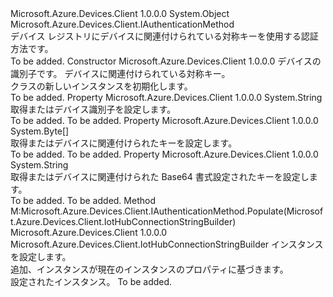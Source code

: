<Type Name="DeviceAuthenticationWithRegistrySymmetricKey" FullName="Microsoft.Azure.Devices.Client.DeviceAuthenticationWithRegistrySymmetricKey">
  <TypeSignature Language="C#" Value="public sealed class DeviceAuthenticationWithRegistrySymmetricKey : Microsoft.Azure.Devices.Client.IAuthenticationMethod" />
  <TypeSignature Language="ILAsm" Value=".class public auto ansi sealed beforefieldinit DeviceAuthenticationWithRegistrySymmetricKey extends System.Object implements class Microsoft.Azure.Devices.Client.IAuthenticationMethod" />
  <TypeSignature Language="DocId" Value="T:Microsoft.Azure.Devices.Client.DeviceAuthenticationWithRegistrySymmetricKey" />
  <TypeSignature Language="VB.NET" Value="Public NotInheritable Class DeviceAuthenticationWithRegistrySymmetricKey&#xA;Implements IAuthenticationMethod" />
  <TypeSignature Language="F#" Value="type DeviceAuthenticationWithRegistrySymmetricKey = class&#xA;    interface IAuthenticationMethod" />
  <AssemblyInfo>
    <AssemblyName>Microsoft.Azure.Devices.Client</AssemblyName>
    <AssemblyVersion>1.0.0.0</AssemblyVersion>
  </AssemblyInfo>
  <Base>
    <BaseTypeName>System.Object</BaseTypeName>
  </Base>
  <Interfaces>
    <Interface>
      <InterfaceName>Microsoft.Azure.Devices.Client.IAuthenticationMethod</InterfaceName>
    </Interface>
  </Interfaces>
  <Docs>
    <summary>
            デバイス レジストリにデバイスに関連付けられている対称キーを使用する認証方法です。 
            </summary>
    <remarks>To be added.</remarks>
  </Docs>
  <Members>
    <Member MemberName=".ctor">
      <MemberSignature Language="C#" Value="public DeviceAuthenticationWithRegistrySymmetricKey (string deviceId, string key);" />
      <MemberSignature Language="ILAsm" Value=".method public hidebysig specialname rtspecialname instance void .ctor(string deviceId, string key) cil managed" />
      <MemberSignature Language="DocId" Value="M:Microsoft.Azure.Devices.Client.DeviceAuthenticationWithRegistrySymmetricKey.#ctor(System.String,System.String)" />
      <MemberSignature Language="VB.NET" Value="Public Sub New (deviceId As String, key As String)" />
      <MemberSignature Language="F#" Value="new Microsoft.Azure.Devices.Client.DeviceAuthenticationWithRegistrySymmetricKey : string * string -&gt; Microsoft.Azure.Devices.Client.DeviceAuthenticationWithRegistrySymmetricKey" Usage="new Microsoft.Azure.Devices.Client.DeviceAuthenticationWithRegistrySymmetricKey (deviceId, key)" />
      <MemberType>Constructor</MemberType>
      <AssemblyInfo>
        <AssemblyName>Microsoft.Azure.Devices.Client</AssemblyName>
        <AssemblyVersion>1.0.0.0</AssemblyVersion>
      </AssemblyInfo>
      <Parameters>
        <Parameter Name="deviceId" Type="System.String" />
        <Parameter Name="key" Type="System.String" />
      </Parameters>
      <Docs>
        <param name="deviceId">デバイスの識別子です。</param>
        <param name="key">デバイスに関連付けられている対称キー。</param>
        <summary>
            <see cref="T:Microsoft.Azure.Devices.Client.DeviceAuthenticationWithRegistrySymmetricKey" /> クラスの新しいインスタンスを初期化します。
            </summary>
        <remarks>To be added.</remarks>
      </Docs>
    </Member>
    <Member MemberName="DeviceId">
      <MemberSignature Language="C#" Value="public string DeviceId { get; set; }" />
      <MemberSignature Language="ILAsm" Value=".property instance string DeviceId" />
      <MemberSignature Language="DocId" Value="P:Microsoft.Azure.Devices.Client.DeviceAuthenticationWithRegistrySymmetricKey.DeviceId" />
      <MemberSignature Language="VB.NET" Value="Public Property DeviceId As String" />
      <MemberSignature Language="F#" Value="member this.DeviceId : string with get, set" Usage="Microsoft.Azure.Devices.Client.DeviceAuthenticationWithRegistrySymmetricKey.DeviceId" />
      <MemberType>Property</MemberType>
      <AssemblyInfo>
        <AssemblyName>Microsoft.Azure.Devices.Client</AssemblyName>
        <AssemblyVersion>1.0.0.0</AssemblyVersion>
      </AssemblyInfo>
      <ReturnValue>
        <ReturnType>System.String</ReturnType>
      </ReturnValue>
      <Docs>
        <summary>
            取得またはデバイス識別子を設定します。
            </summary>
        <value>To be added.</value>
        <remarks>To be added.</remarks>
      </Docs>
    </Member>
    <Member MemberName="Key">
      <MemberSignature Language="C#" Value="public byte[] Key { get; set; }" />
      <MemberSignature Language="ILAsm" Value=".property instance unsigned int8[] Key" />
      <MemberSignature Language="DocId" Value="P:Microsoft.Azure.Devices.Client.DeviceAuthenticationWithRegistrySymmetricKey.Key" />
      <MemberSignature Language="VB.NET" Value="Public Property Key As Byte()" />
      <MemberSignature Language="F#" Value="member this.Key : byte[] with get, set" Usage="Microsoft.Azure.Devices.Client.DeviceAuthenticationWithRegistrySymmetricKey.Key" />
      <MemberType>Property</MemberType>
      <AssemblyInfo>
        <AssemblyName>Microsoft.Azure.Devices.Client</AssemblyName>
        <AssemblyVersion>1.0.0.0</AssemblyVersion>
      </AssemblyInfo>
      <ReturnValue>
        <ReturnType>System.Byte[]</ReturnType>
      </ReturnValue>
      <Docs>
        <summary>
            取得またはデバイスに関連付けられたキーを設定します。
            </summary>
        <value>To be added.</value>
        <remarks>To be added.</remarks>
      </Docs>
    </Member>
    <Member MemberName="KeyAsBase64String">
      <MemberSignature Language="C#" Value="public string KeyAsBase64String { get; set; }" />
      <MemberSignature Language="ILAsm" Value=".property instance string KeyAsBase64String" />
      <MemberSignature Language="DocId" Value="P:Microsoft.Azure.Devices.Client.DeviceAuthenticationWithRegistrySymmetricKey.KeyAsBase64String" />
      <MemberSignature Language="VB.NET" Value="Public Property KeyAsBase64String As String" />
      <MemberSignature Language="F#" Value="member this.KeyAsBase64String : string with get, set" Usage="Microsoft.Azure.Devices.Client.DeviceAuthenticationWithRegistrySymmetricKey.KeyAsBase64String" />
      <MemberType>Property</MemberType>
      <AssemblyInfo>
        <AssemblyName>Microsoft.Azure.Devices.Client</AssemblyName>
        <AssemblyVersion>1.0.0.0</AssemblyVersion>
      </AssemblyInfo>
      <ReturnValue>
        <ReturnType>System.String</ReturnType>
      </ReturnValue>
      <Docs>
        <summary>
            取得またはデバイスに関連付けられた Base64 書式設定されたキーを設定します。
            </summary>
        <value>To be added.</value>
        <remarks>To be added.</remarks>
      </Docs>
    </Member>
    <Member MemberName="Populate">
      <MemberSignature Language="C#" Value="public Microsoft.Azure.Devices.Client.IotHubConnectionStringBuilder Populate (Microsoft.Azure.Devices.Client.IotHubConnectionStringBuilder iotHubConnectionStringBuilder);" />
      <MemberSignature Language="ILAsm" Value=".method public hidebysig newslot virtual instance class Microsoft.Azure.Devices.Client.IotHubConnectionStringBuilder Populate(class Microsoft.Azure.Devices.Client.IotHubConnectionStringBuilder iotHubConnectionStringBuilder) cil managed" />
      <MemberSignature Language="DocId" Value="M:Microsoft.Azure.Devices.Client.DeviceAuthenticationWithRegistrySymmetricKey.Populate(Microsoft.Azure.Devices.Client.IotHubConnectionStringBuilder)" />
      <MemberSignature Language="F#" Value="abstract member Populate : Microsoft.Azure.Devices.Client.IotHubConnectionStringBuilder -&gt; Microsoft.Azure.Devices.Client.IotHubConnectionStringBuilder&#xA;override this.Populate : Microsoft.Azure.Devices.Client.IotHubConnectionStringBuilder -&gt; Microsoft.Azure.Devices.Client.IotHubConnectionStringBuilder" Usage="deviceAuthenticationWithRegistrySymmetricKey.Populate iotHubConnectionStringBuilder" />
      <MemberType>Method</MemberType>
      <Implements>
        <InterfaceMember>M:Microsoft.Azure.Devices.Client.IAuthenticationMethod.Populate(Microsoft.Azure.Devices.Client.IotHubConnectionStringBuilder)</InterfaceMember>
      </Implements>
      <AssemblyInfo>
        <AssemblyName>Microsoft.Azure.Devices.Client</AssemblyName>
        <AssemblyVersion>1.0.0.0</AssemblyVersion>
      </AssemblyInfo>
      <ReturnValue>
        <ReturnType>Microsoft.Azure.Devices.Client.IotHubConnectionStringBuilder</ReturnType>
      </ReturnValue>
      <Parameters>
        <Parameter Name="iotHubConnectionStringBuilder" Type="Microsoft.Azure.Devices.Client.IotHubConnectionStringBuilder" />
      </Parameters>
      <Docs>
        <param name="iotHubConnectionStringBuilder">インスタンスを設定します。</param>
        <summary>
            追加、<see cref="T:Microsoft.Azure.Devices.Client.IotHubConnectionStringBuilder" />インスタンスが現在のインスタンスのプロパティに基づきます。
            </summary>
        <returns>設定された<see cref="T:Microsoft.Azure.Devices.Client.IotHubConnectionStringBuilder" />インスタンス。</returns>
        <remarks>To be added.</remarks>
      </Docs>
    </Member>
  </Members>
</Type>